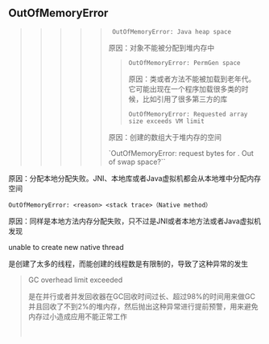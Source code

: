 ## OutOfMemoryError

> > > > > ` OutOfMemoryError: Java heap space`
> > > > >
> > > > > 原因：对象不能被分配到堆内存中
> > > > >
> > > > > > `OutOfMemoryError: PermGen space`
> > > > > >
> > > > > > 原因：类或者方法不能被加载到老年代。它可能出现在一个程序加载很多类的时候，比如引用了很多第三方的库
> > > > > >
> > > > > > `OutOfMemoryError: Requested array size exceeds VM limit`
> > > > >
> > > > > 原因：创建的数组大于堆内存的空间
> > > > >
> > > > > `OutOfMemoryError: request <size> bytes for <reason>. Out of swap space?``

原因：分配本地分配失败。JNI、本地库或者Java虚拟机都会从本地堆中分配内存空间

`OutOfMemoryError: <reason> <stack trace>（Native method）`

原因：同样是本地方法内存分配失败，只不过是JNI或者本地方法或者Java虚拟机发现

unable to create new native thread

是创建了太多的线程，而能创建的线程数是有限制的，导致了这种异常的发生

> GC overhead limit exceeded
>
> 是在并行或者并发回收器在GC回收时间过长、超过98%的时间用来做GC并且回收了不到2%的堆内存，然后抛出这种异常进行提前预警，用来避免内存过小造成应用不能正常工作
>
> ​	
